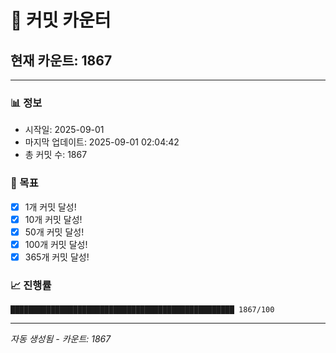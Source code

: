 # 🔢 커밋 카운터

## 현재 카운트: 1867

---

### 📊 정보
- 시작일: 2025-09-01
- 마지막 업데이트: 2025-09-01 02:04:42
- 총 커밋 수: 1867

### 🎯 목표
- [x] 1개 커밋 달성!
- [x] 10개 커밋 달성!
- [x] 50개 커밋 달성!
- [x] 100개 커밋 달성!
- [x] 365개 커밋 달성!

### 📈 진행률
```
██████████████████████████████████████████████████ 1867/100
```

---
*자동 생성됨 - 카운트: 1867*
